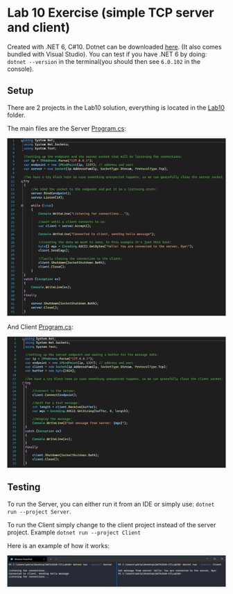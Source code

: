 # Lab 10 Exercise (simple TCP server and client)

Created with .NET 6, C#10. Dotnet can be downloaded [here](https://dotnet.microsoft.com/en-us/download). (It also comes bundled with Visual Studio). You can test if you have .NET 6 by doing: `dotnet --version` in the terminal(you should then see `6.0.102` in the console).

## Setup

There are 2 projects in the Lab10 solution, everything is located in the [Lab10](https://github.com/s341507/DATA2410-Csharp/tree/main/Lab10) folder.

The main files are the Server [Program.cs](https://github.com/s341507/DATA2410-Csharp/blob/main/Lab10/Server/Program.cs):

![](https://github.com/s341507/DATA2410-Csharp/blob/main/Lab10/server.png)

And Client [Program.cs](https://github.com/s341507/DATA2410-Csharp/blob/main/Lab10/Client/Program.cs):

![](https://github.com/s341507/DATA2410-Csharp/blob/main/Lab10/client.png)

## Testing

To run the Server, you can either run it from an IDE or simply use: `dotnet run --project Server`.

To run the Client simply change to the client project instead of the server project. Example `dotnet run --project Client`

Here is an example of how it works:

![](./test.png)
